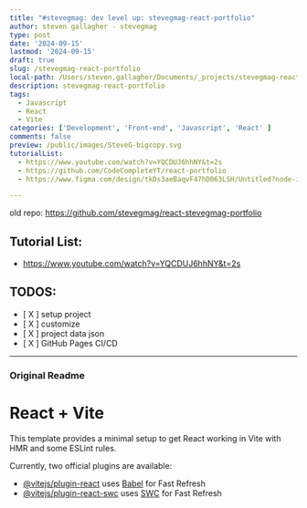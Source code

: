 ```yaml
---
title: "#stevegmag: dev level up: stevegmag-react-portfolio"
author: steven gallagher - stevegmag
type: post
date: '2024-09-15'
lastmod: '2024-09-15'
draft: true
slug: /stevegmag-react-portfolio
local-path: /Users/steven.gallagher/Documents/_projects/stevegmag-react-portfolio
description: stevegmag-react-portfolio
tags:
  - Javascript
  - React
  - Vite
categories: ['Development', 'Front-end', 'Javascript', 'React' ]
comments: false
preview: /public/images/SteveG-bigcopy.svg
tutorialList:
  - https://www.youtube.com/watch?v=YQCDUJ6hhNY&t=2s
  - https://github.com/CodeCompleteYT/react-portfolio
  - https://www.figma.com/design/tkDs3aeBaqvF47hD063LSH/Untitled?node-id=0-1&p=f

---
```

old repo: https://github.com/stevegmag/react-stevegmag-portfolio

## Tutorial List:
  - https://www.youtube.com/watch?v=YQCDUJ6hhNY&t=2s


## TODOS:
- [ X ] setup project 
- [ X ] customize
- [ X ] project data json
- [ X ] GitHub Pages CI/CD

---
### Original Readme

# React + Vite

This template provides a minimal setup to get React working in Vite with HMR and some ESLint rules.

Currently, two official plugins are available:

- [@vitejs/plugin-react](https://github.com/vitejs/vite-plugin-react/blob/main/packages/plugin-react/README.md) uses [Babel](https://babeljs.io/) for Fast Refresh
- [@vitejs/plugin-react-swc](https://github.com/vitejs/vite-plugin-react-swc) uses [SWC](https://swc.rs/) for Fast Refresh
